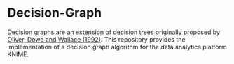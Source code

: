 # Decision-Graph

Decision graphs are an extension of decision trees originally proposed by [Oliver, Dowe and Wallace (1992)](http://citeseerx.ist.psu.edu/viewdoc/download?doi=10.1.1.52.1476&rep=rep1&type=pdf). This repository provides the implementation of a decision graph algorithm for the data analytics platform KNIME.
